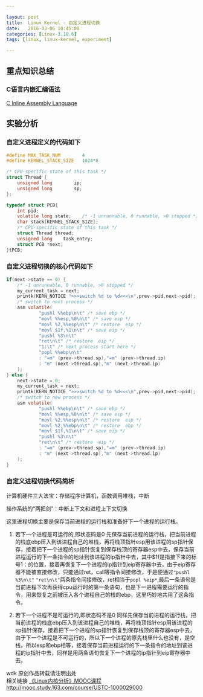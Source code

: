 ```yaml
---

layout: post
title:  Linux Kernel - 自定义进程切换
date:   2016-03-06 10:45:00
categories: [Linux-3.18.6]
tags: [linux, linux-kernel, experiment]

---
```


## 重点知识总结

### C语言内嵌汇编语法

[C Inline Assembly Language][1]

## 实验分析
### 自定义进程定义的代码如下
```C
#define MAX_TASK_NUM        4
#define KERNEL_STACK_SIZE   1024*8

/* CPU-specific state of this task */
struct Thread {
    unsigned long        ip;
    unsigned long        sp;
};

typedef struct PCB{
    int pid;
    volatile long state;    /* -1 unrunnable, 0 runnable, >0 stopped */
    char stack[KERNEL_STACK_SIZE];
    /* CPU-specific state of this task */
    struct Thread thread;
    unsigned long    task_entry;
    struct PCB *next;
}tPCB;
```
### 自定义进程切换的核心代码如下
```C
if(next->state == 0) {
    /* -1 unrunnable, 0 runnable, >0 stopped */
    my_current_task = next;
    printk(KERN_NOTICE ">>>switch %d to %d<<<\n",prev->pid,next->pid);
    /* switch to next process */
    asm volatile(
            "pushl %%ebp\n\t" /* save ebp */
            "movl %%esp,%0\n\t" /* save esp */
            "movl %2,%%esp\n\t" /* restore  esp */
            "movl $1f,%1\n\t" /* save eip */
            "pushl %3\n\t"
            "ret\n\t" /* restore  eip */
            "1:\t" /* next process start here */
            "popl %%ebp\n\t"
            : "=m" (prev->thread.sp),"=m" (prev->thread.ip)
            : "m" (next->thread.sp),"m" (next->thread.ip)
    );
} else {
    next->state = 0;
    my_current_task = next;
    printk(KERN_NOTICE ">>>switch %d to %d<<<\n",prev->pid,next->pid);
    /* switch to new process */
    asm volatile(
            "pushl %%ebp\n\t" /* save ebp */
            "movl %%esp,%0\n\t" /* save esp */
            "movl %2,%%esp\n\t" /* restore  esp */
            "movl %2,%%ebp\n\t" /* restore  ebp */
            "movl $1f,%1\n\t" /* save eip */
            "pushl %3\n\t"
            "ret\n\t" /* restore  eip */
            : "=m" (prev->thread.sp),"=m" (prev->thread.ip)
            : "m" (next->thread.sp),"m" (next->thread.ip)
    );
}
```
### 自定义进程切换代码简析
计算机硬件三大法宝：存储程序计算机，函数调用堆栈，中断

操作系统的“两把剑”：中断上下文和进程上下文切换

这里进程切换主要是保存当前进程的运行栈和准备好下一个进程的运行栈。

1. 若下一个进程是可运行的,即状态码是0
先保存当前进程的运行栈，把当前进程的栈底ebp压入到该进程自己的堆栈，再将栈顶指针esp用该进程的sp指针保存，接着把下一个进程的sp指针恢复到保存栈顶的寄存器esp中去，保存当前进程运行的下一条指令的地址到该进程的ip指针中去，其中$1f是指接下来的标号1：的位置，接着再恢复下一个进程的ip指针到eip寄存器中去，由于eip寄存器不能被直接修改，只能通过ret，call等指令间接修改，于是便通过`"pushl %3\n\t"` `"ret\n\t"`两条指令间接修改，ret相当于`popl %eip*`,最后一条语句是当前进程下次再获得cpu运行时的第一条语句，也是下一进程需要运行的指令，用来恢复之前被压入各个进程自己的栈的ebp，这里巧妙地共用了这条指令。

2. 若下一个进程不是可运行的,即状态码不是0
同样先保存当前进程的运行栈，把当前进程的栈底ebp压入到该进程自己的堆栈，再将栈顶指针esp用该进程的sp指针保存，接着把下一个进程的sp指针恢复到保存栈顶的寄存器esp中去，由于下一个进程是不可运行的，所以下一个进程的原先栈里什么也没有，是空栈，所以esp和ebp相等，接着保存当前进程运行的下一条指令的地址到该进程的ip指针中去，同样是用两条语句恢复下一个进程的ip指针到eip寄存器中去。



wdk 原创作品转载请注明出处  
相关链接 [《Linux内核分析》MOOC课程http://mooc.study.163.com/course/USTC-1000029000][2]

[1]: /mark/gramar/2016/03/06/c-inline-assembly-language.html
[2]: http://mooc.study.163.com/course/USTC-1000029000
